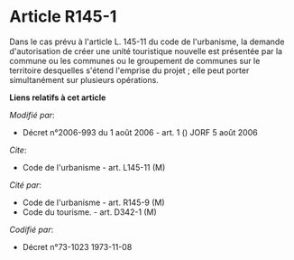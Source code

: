 # Article R145-1

Dans le cas prévu à l'article L. 145-11 du code de l'urbanisme, la demande d'autorisation de créer une unité touristique
nouvelle est présentée par la commune ou les communes ou le groupement de communes sur le territoire desquelles s'étend
l'emprise du projet ; elle peut porter simultanément sur plusieurs opérations.

**Liens relatifs à cet article**

_Modifié par_:

  - Décret n°2006-993 du 1 août 2006 - art. 1 () JORF 5 août 2006

_Cite_:

  - Code de l'urbanisme - art. L145-11 (M)

_Cité par_:

  - Code de l'urbanisme - art. R145-9 (M)
  - Code du tourisme. - art. D342-1 (M)

_Codifié par_:

  - Décret n°73-1023 1973-11-08
